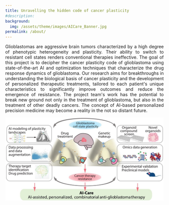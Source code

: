 ```yaml
---
title: Unravelling the hidden code of cancer plasticity
#description:
background:
  img: /assets/theme/images/AICare_Banner.jpg
permalink: /about/
---
```


<div style="text-align: justify"> 
Glioblastomas are aggressive brain tumors characterized by a high degree of phenotypic heterogeneity and plasticity. Their ability to switch to resistant cell states renders conventional therapies ineffective. The goal of this project is to decipher the cancer plasticity code of glioblastoma using state-of-the-art AI and optimization techniques that characterize the drug response dynamics of glioblastoma. Our research aims for breakthroughs in understanding the biological basis of cancer plasticity and the development of personalized therapeutic treatments, tailored to each patient's unique characteristics to significantly improve outcomes and reduce the emergence of resistance. The project team's work has the potential to break new ground not only in the treatment of glioblastoma, but also in the treatment of other deadly cancers. The concept of AI-based personalized precision medicine may become a reality in the not so distant future. </div>



![image info](../assets/theme/images/csm_Cover_AI_Care.jpg)